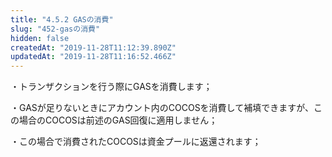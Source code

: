 ```yaml
---
title: "4.5.2 GASの消費"
slug: "452-gasの消費"
hidden: false
createdAt: "2019-11-28T11:12:39.890Z"
updatedAt: "2019-11-28T11:16:52.466Z"
---
```

・トランザクションを行う際にGASを消費します；

・GASが足りないときにアカウント内のCOCOSを消費して補填できますが、この場合のCOCOSは前述のGAS回復に適用しません；

・この場合で消費されたCOCOSは資金プールに返還されます；